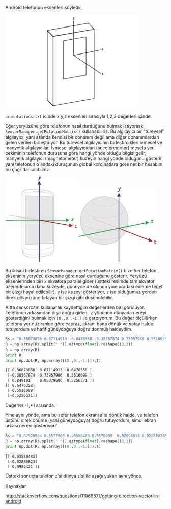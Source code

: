 Android telefonun eksenleri şöyledir,

![](andaxis.png)

`orientations.txt` icinde x,y,z eksenleri sırasıyla 1,2,3 değerleri
içinde.

Eğer yeryüzüne göre telefonun nasıl durduğunu bulmak istiyorsak,
`SensorManager.getRotationMatrix()` kullanabiliriz. Bu algılayıcı bir
"türevsel" algılayıcı, yani aslında kendisi bir donanım değil ama
diğer donanımlardan gelen verileri birleştiriyor. Bu türevsel
algılayıcının birleştirdikleri ivmesel ve manyetik
algılayıcılar. İvmesel algılayıcıdan (acceloremeter) mesela yer
çekiminin telefonun duruşuna göre hangi yönde olduğu bilgisi gelir,
manyetik algılayıcı (magnetometer) kuzeyin hangi yönde olduğunu
gösterir, yani telefonun o andaki duruşunun global kordinatlara göre
net bir hesabını bu çağrıdan alabiliriz.

![](rphone.png)
![](rworld.png)

Bu ikisini birleştiren `SensorManager.getRotationMatrix()` bize her
telefon ekseninin yeryüzü eksenine göre nasıl durduğunu
gösterir. Yeryüzü eksenlerinden biri `x` ekvatora paralel gider
(üstteki resimde tam ekvator üzerinde ama daha kuzeyde, güneyde de
olunca yine oradaki enleme teğet bir çizgi hayal edilebilir). `y` ise
kuzeyi gösteriyor, `z` ise olduğumuz yerden direk gökyüzüne fırlayan
bir çizgi gibi düşünülebilir.

Altta sensorcam kullanarak kaydettiğim değerlerden biri
görülüyor. Telefonun arkasından dışa doğru giden -z yönünün dünyada
nereyi gösterdiğini bulmak için `[0.,0.,-1.]` ile çarpıyorum. Bu değer
ölçülürken telefonu yer düzlemine göre çapraz, ekranı bana dönük ve
yatay halde tutuyordum ve hafif güneydoğuya doğru dönmüş haldeydim.
 
```python
Rs = "0.36073056 0.67114913 -0.6476358 -0.38567874 0.73957986 0.5516099 0.849191 0.050796863 0.5256371"
R = np.array(Rs.split(" ")).astype(float).reshape((3,3))
R = np.array(R)
print R
print np.dot(R, np.array([[0.,0.,-1.]]).T)
```

```text
[[ 0.36073056  0.67114913 -0.6476358 ]
 [-0.38567874  0.73957986  0.5516099 ]
 [ 0.849191    0.05079686  0.5256371 ]]
[[ 0.6476358]
 [-0.5516099]
 [-0.5256371]]
```
Değerler -1,+1 arasında.

Yine aynı yönde, ama bu sefer telefon ekranı alta dönük halde, ve
telefon üstünü direk önüme (yani güneydoğuya) doğru tutuyordum, şimdi
ekran arkası nereyi gösteriyor?

```python
Rs = "0.82920504 0.5577966 0.03580483 0.5570639 -0.82996815 0.028858235 0.045813892 -0.0039838166 -0.9989421"
R = np.array(Rs.split(" ")).astype(float).reshape((3,3))
print np.dot(R, np.array([[0.,0.,-1.]]).T)
```

```text
[[-0.03580483]
 [-0.02885823]
 [ 0.9989421 ]]
```

Üstteki sonuçta telefon `z`'si dünya `z`'si ile aşağı yukarı aynı
yönde.

Kaynaklar

http://stackoverflow.com/questions/11068571/getting-direction-vector-in-android















